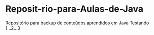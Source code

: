 # Reposit-rio-para-Aulas-de-Java
Repositório para backup de conteúdos aprendidos em Java
Testando 1...2...3

